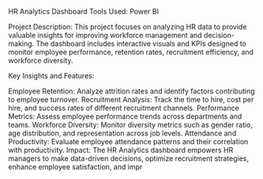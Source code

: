 HR Analytics Dashboard
Tools Used: Power BI

Project Description:
This project focuses on analyzing HR data to provide valuable insights for improving workforce management and decision-making. The dashboard includes interactive visuals and KPIs designed to monitor employee performance, retention rates, recruitment efficiency, and workforce diversity.

Key Insights and Features:

Employee Retention: Analyze attrition rates and identify factors contributing to employee turnover.
Recruitment Analysis: Track the time to hire, cost per hire, and success rates of different recruitment channels.
Performance Metrics: Assess employee performance trends across departments and teams.
Workforce Diversity: Monitor diversity metrics such as gender ratio, age distribution, and representation across job levels.
Attendance and Productivity: Evaluate employee attendance patterns and their correlation with productivity.
Impact:
The HR Analytics dashboard empowers HR managers to make data-driven decisions, optimize recruitment strategies, enhance employee satisfaction, and impr
